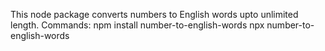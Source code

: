 This node package converts numbers to English words upto unlimited length.
Commands:
npm install number-to-english-words
npx number-to-english-words